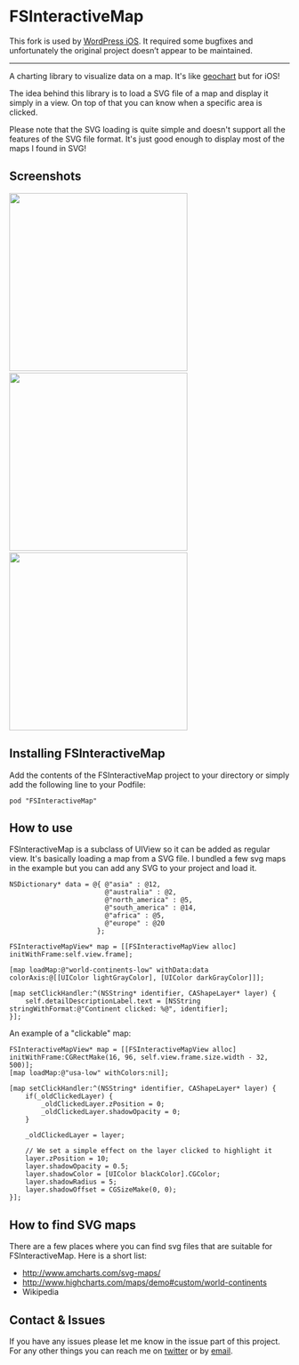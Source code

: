 FSInteractiveMap
================

This fork is used by [WordPress iOS](https://github.com/wordpress-mobile/WordPress-iOS). It required some bugfixes and unfortunately the original project doesn’t appear to be maintained.

---

A charting library to visualize data on a map. It's like <a href="https://developers.google.com/chart/interactive/docs/gallery/geochart">geochart</a> but for iOS!

The idea behind this library is to load a SVG file of a map and display it simply in a view. On top of that you can know when a specific area is clicked.

Please note that the SVG loading is quite simple and doesn't support all the features of the SVG file format. It's just good enough to display most of the maps I found in SVG!

Screenshots
---
<img src="Screenshots/screen00.png" width="320px" />&nbsp;<img src="Screenshots/screen01.png" width="320px" />&nbsp;<img src="Screenshots/screen02.png" width="320px" />

Installing FSInteractiveMap
---
Add the contents of the FSInteractiveMap project to your directory or simply add the following line to your Podfile:

    pod "FSInteractiveMap"


How to use
---
FSInteractiveMap is a subclass of UIView so it can be added as regular view. It's basically loading a map from a SVG file. I bundled a few svg maps in the example but you can add any SVG to your project and load it.

```objc
NSDictionary* data = @{	@"asia" : @12,
                        @"australia" : @2,
                        @"north_america" : @5,
                        @"south_america" : @14,
                        @"africa" : @5,
                        @"europe" : @20
                      };
    
FSInteractiveMapView* map = [[FSInteractiveMapView alloc] initWithFrame:self.view.frame];

[map loadMap:@"world-continents-low" withData:data colorAxis:@[[UIColor lightGrayColor], [UIColor darkGrayColor]]];

[map setClickHandler:^(NSString* identifier, CAShapeLayer* layer) {
    self.detailDescriptionLabel.text = [NSString stringWithFormat:@"Continent clicked: %@", identifier];
}];
```

An example of a "clickable" map:

```objc
FSInteractiveMapView* map = [[FSInteractiveMapView alloc] initWithFrame:CGRectMake(16, 96, self.view.frame.size.width - 32, 500)];
[map loadMap:@"usa-low" withColors:nil];

[map setClickHandler:^(NSString* identifier, CAShapeLayer* layer) {
    if(_oldClickedLayer) {
        _oldClickedLayer.zPosition = 0;
        _oldClickedLayer.shadowOpacity = 0;
    }
    
    _oldClickedLayer = layer;
    
    // We set a simple effect on the layer clicked to highlight it
    layer.zPosition = 10;
    layer.shadowOpacity = 0.5;
    layer.shadowColor = [UIColor blackColor].CGColor;
    layer.shadowRadius = 5;
    layer.shadowOffset = CGSizeMake(0, 0);
}];
```

How to find SVG maps
---
There are a few places where you can find svg files that are suitable for FSInteractiveMap. Here is a short list:
- http://www.amcharts.com/svg-maps/
- http://www.highcharts.com/maps/demo#custom/world-continents
- Wikipedia

Contact & Issues
---
If you have any issues please let me know in the issue part of this project.
For any other things you can reach me on <a href="https://twitter.com/birslip">twitter</a> or by <a href="mailto:birslip@gmail.com">email</a>.
